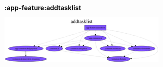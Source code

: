 ## :app-feature:addtasklist

<img src="../../resources/dependency_graphs/app-feature-addtasklist-dependency-graph-multiplatform-projects.svg">